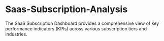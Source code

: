 # Saas-Subscription-Analysis
The SaaS Subscription Dashboard provides a comprehensive view of key performance indicators (KPIs) across various subscription tiers and industries.  
